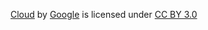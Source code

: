 [Cloud](https://poly.google.com/view/44cGXp6_8WD) by [Google](https://poly.google.com/user/4aEd8rQgKu2) is licensed under [CC BY 3.0](https://creativecommons.org/licenses/by/3.0/legalcode)